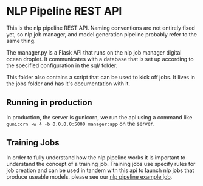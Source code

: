 # NLP Pipeline REST API

This is the nlp pipeline REST API.  Naming conventions are not entirely fixed
yet, so nlp job manager, and model generation pipeline probably refer to the
same thing.

The manager.py is a Flask API that runs on the nlp job manager digital ocean
droplet.  It communicates with a database that is set up according to the
specified configuration in the sql/ folder.

This folder also contains a script that can be used to kick off jobs.  It lives
in the jobs folder and has it's documentation with it.

## Running in production

In production, the server is gunicorn, we run the api using a command like
`gunicorn -w 4 -b 0.0.0.0:5000 manager:app` on the server.

## Training Jobs

In order to fully understand how the nlp pipeline works it is important to
understand the concept of a training job.  Training jobs use specify rules for
job creation and can be used in tandem with this api to launch nlp jobs that
produce useable models.  please see our [nlp pipeline example
job](https://github.com/empirical-org/nlp-example-job).

